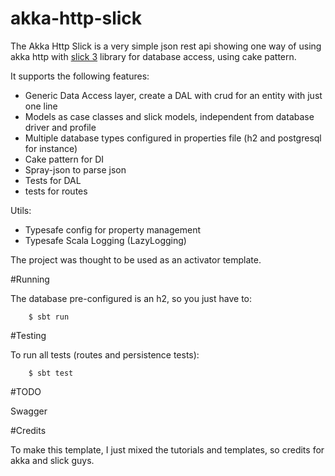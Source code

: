 # akka-http-slick
The Akka Http Slick is a very simple json rest api showing one way of using akka http with [slick 3](https://github.com/slick/slick) library for database access, using cake pattern.


It supports the following features:

* Generic Data Access layer, create a DAL with crud for an entity with just one line
* Models as case classes and slick models, independent from database driver and profile
* Multiple database types configured in properties file (h2 and postgresql for instance)
* Cake pattern for DI
* Spray-json to parse json
* Tests for DAL
* tests for routes

Utils: 

* Typesafe config for property management
* Typesafe Scala Logging (LazyLogging)

The project was thought to be used as an activator template.

#Running

The database pre-configured is an h2, so you just have to:


        $ sbt run

#Testing

To run all tests (routes and persistence tests):


        $ sbt test


#TODO

Swagger

#Credits

To make this template, I just mixed the tutorials and templates, so credits for akka and slick guys.